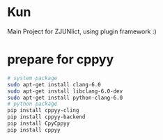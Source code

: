 # Kun
Main Project for ZJUNlict, using plugin framework :)

# prepare for cppyy
```bash
# system package
sudo apt-get install clang-6.0
sudo apt-get install libclang-6.0-dev
sudo apt-get install python-clang-6.0
# python package
pip install cppyy-cling
pip install cppyy-backend
pip install CpyCppyy
pip install cppyy
```